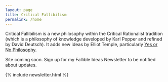 ```yaml
---
layout: page
title: Critical Fallibilism
permalink: /home
---
```


Critical Fallibilism is a new philosophy within the Critical Rationalist tradition (which is a philosophy of knowledge developed by Karl Popper and refined by David Deutsch). It adds new ideas by Elliot Temple, particularly [Yes or No Philosophy](https://yesornophilosophy.com).

Site coming soon. Sign up for my Fallible Ideas Newsletter to be notified about updates.

{% include newsletter.html %}